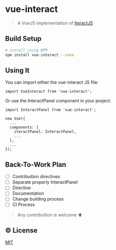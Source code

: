 # vue-interact

> A VueJS implementation of [IteractJS](http://interactjs.io)

## Build Setup

``` bash
# install using NPM
npm install vue-interact --save
```

## Using It

You can import either the vue-interact JS file:
```
import VueInteract from 'vue-interact';
```
Or use the InteractPanel component in your project:
```
import InteractPanel from 'vue-interact';

new Vue({
  ...
  components: {
    iteractPanel: InteractPanel,
    ...
  },
  ...
});
```

## Back-To-Work Plan

- [ ] Contribuition directives
- [ ] Separate properly InteractPanel
- [ ] Directive
- [ ] Documentation
- [ ] Change building process
- [ ] CI Process

> Any contribuition is welcome :arrow_up:

## ©️ License

[MIT](http://opensource.org/licenses/MIT)
